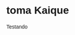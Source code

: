 # toma Kaique
Testando
<!DOCTYPE html>
<html lang="pt-BR">
<head>
    <meta charset="UTF-8">
    <meta name="viewport" content="width=device-width, initial-scale=1.0">
    <title>Meu Site Flexível</title>
    <style>
        /* Reset básico */
        * {
            margin: 0;
            padding: 0;
            box-sizing: border-box;
            font-family: Arial, sans-serif;
        }

        body {
            line-height: 1.6;
            background-color: #f4f4f4;
            color: #333;
        }

        header {
            background-color: #0077cc;
            color: #fff;
            padding: 20px 0;
            text-align: center;
        }

        nav {
            display: flex;
            justify-content: center;
            gap: 20px;
            margin-top: 10px;
        }

        nav a {
            color: #fff;
            text-decoration: none;
            font-weight: bold;
        }

        nav a:hover {
            text-decoration: underline;
        }

        section {
            padding: 50px 20px;
            max-width: 1000px;
            margin: auto;
        }

        section:nth-child(even) {
            background-color: #e2e2e2;
        }

        h1, h2 {
            margin-bottom: 20px;
        }

        p {
            margin-bottom: 15px;
        }

        button {
            padding: 10px 20px;
            background-color: #0077cc;
            color: #fff;
            border: none;
            cursor: pointer;
            border-radius: 5px;
        }

        button:hover {
            background-color: #005fa3;
        }

        footer {
            background-color: #333;
            color: #fff;
            text-align: center;
            padding: 20px 0;
        }

        @media (max-width: 600px) {
            nav {
                flex-direction: column;
            }
        }
    </style>
</head>
<body>
    <header>
        <h1>Bem-vindo ao Meu Site</h1>
        <nav>
            <a href="#sobre">Sobre</a>
            <a href="#projetos">Projetos</a>
            <a href="#contato">Contato</a>
        </nav>
    </header>

    <section id="sobre">
        <h2>Sobre Mim</h2>
        <p>Esta é uma seção flexível. Você pode editar este texto, adicionar imagens ou até vídeos.</p>
        <button onclick="alert('Você clicou no botão!')">Clique aqui</button>
    </section>

    <section id="projetos">
        <h2>Meus Projetos</h2>
        <p>Aqui você pode mostrar seus trabalhos, links ou qualquer outra informação que desejar.</p>
    </section>

    <section id="contato">
        <h2>Contato</h2>
        <p>Adicione aqui suas informações de contato ou um formulário simples.</p>
        <form onsubmit="alert('Mensagem enviada!'); return false;">
            <input type="text" placeholder="Seu nome" required style="padding:8px; width: 100%; margin-bottom:10px;">
            <input type="email" placeholder="Seu email" required style="padding:8px; width: 100%; margin-bottom:10px;">
            <textarea placeholder="Sua mensagem" required style="padding:8px; width: 100%; margin-bottom:10px;"></textarea>
            <button type="submit">Enviar</button>
        </form>
    </section>

    <footer>
        &copy; 2025 Meu Site Flexível
    </footer>
</body>
</html>
